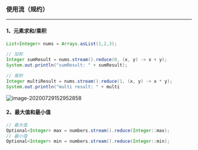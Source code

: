 ### 使用流（规约）

---

#### 1、元素求和/乘积

```java
List<Integer> nums = Arrays.asList(1,2,3);

// 加和
Integer sumResult = nums.stream().reduce(0, (x, y) -> x + y);
System.out.println("sumResult: " + sumResult);

// 乘积
Integer multiResult = nums.stream().reduce(1, (x, y) -> x * y);
System.out.println("multi result: " + multi
```

![image-20200729152952858](https://ali-oss-file-bucket.oss-cn-shanghai.aliyuncs.com/image-20200729152952858.png)

#### 2、最大值和最小值

```java
// 最大值
Optional<Integer> max = numbers.stream().reduce(Integer::max);
// 最小值
Optional<Integer> min = numbers.stream().reduce(Integer::min);
```
